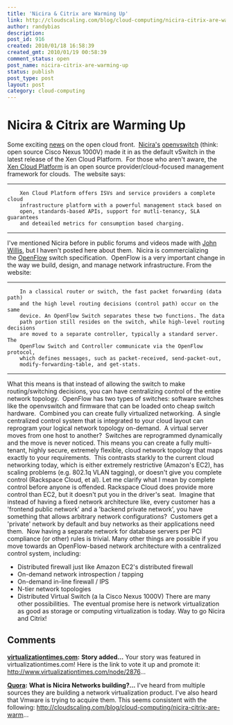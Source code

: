 ```yaml
---
title: 'Nicira & Citrix are Warming Up'
link: http://cloudscaling.com/blog/cloud-computing/nicira-citrix-are-warming-up/
author: randybias
description: 
post_id: 916
created: 2010/01/18 16:58:39
created_gmt: 2010/01/19 00:58:39
comment_status: open
post_name: nicira-citrix-are-warming-up
status: publish
post_type: post
layout: post
category: cloud-computing
---
```


# Nicira & Citrix are Warming Up

Some exciting [news](http://blog.xen.org/index.php/2010/01/18/xen-cloud-platform-code-update/) on the open cloud front.  [Nicira's](http://www.nicira.com) [openvswitch](http://openvswitch.org/) (think: open source Cisco Nexus 1000V) made it in as the default vSwitch in the latest release of the Xen Cloud Platform.  For those who aren't aware, the [Xen Cloud Platform](http://www.xen.org/products/cloudxen.html) is an open source provider/cloud-focused management framework for clouds.  The website says: 

* * *
    
    
        Xen Cloud Platform offers ISVs and service providers a complete cloud
        infrastructure platform with a powerful management stack based on
        open, standards-based APIs, support for mutli-tenancy, SLA guarantees
        and deteailed metrics for consumption based charging.

* * *

I've mentioned Nicira before in public forums and videos made with [John Willis](http://www.johnmwillis.com/), but I haven't posted here about them.  Nicira is commercializing the [OpenFlow](http://www.openflowswitch.org/) switch specification.  OpenFlow is a very important change in the way we build, design, and manage network infrastructure. From the website: 

* * *
    
    
        In a classical router or switch, the fast packet forwarding (data path)
        and the high level routing decisions (control path) occur on the same
        device. An OpenFlow Switch separates these two functions. The data
        path portion still resides on the switch, while high-level routing decisions
        are moved to a separate controller, typically a standard server. The
        OpenFlow Switch and Controller communicate via the OpenFlow protocol,
        which defines messages, such as packet-received, send-packet-out,
        modify-forwarding-table, and get-stats.

* * *

What this means is that instead of allowing the switch to make routing/switching decisions, you can have centralizing control of the entire network topology.  OpenFlow has two types of switches: software switches like the openvswitch and firmware that can be loaded onto cheap switch hardware.  Combined you can create fully virtualized networking.  A single centralized control system that is integrated to your cloud layout can reprogram your logical network topology on-demand.  A virtual server moves from one host to another?  Switches are reprogrammed dynamically and the move is never noticed. This means you can create a fully multi-tenant, highly secure, extremely flexible, cloud network topology that maps exactly to your requirements.  This contrasts starkly to the current cloud networking today, which is either extremely restrictive (Amazon's EC2), has scaling problems (e.g. 802.1q VLAN tagging), or doesn't give you complete control (Rackspace Cloud, et al). Let me clarify what I mean by complete control before anyone is offended. Rackspace Cloud does provide more control than EC2, but it doesn't put you in the driver's seat.  Imagine that instead of having a fixed network architecture like, every customer has a 'frontend public network' and a 'backend private network', you have something that allows arbitrary network configurations?  Customers get a 'private' network by default and buy networks as their applications need them.  Now having a separate network for database servers per PCI compliance (or other) rules is trivial. Many other things are possible if you move towards an OpenFlow-based network architecture with a centralized control system, including: 

  * Distributed firewall just like Amazon EC2's distributed firewall
  * On-demand network introspection / tapping
  * On-demand in-line firewall / IPS
  * N-tier network topologies
  * Distributed Virtual Switch (a la Cisco Nexus 1000V)
There are many other possibilities.  The eventual promise here is network virtualization as good as storage or computing virtualization is today. Way to go Nicira and Citrix!

## Comments

**[virtualizationtimes.com](#442 "2010-02-08 17:58:11"):** **Story added...** Your story was featured in virtualizationtimes.com! Here is the link to vote it up and promote it: http://www.virtualizationtimes.com/node/2876...

**[Quora](#443 "2010-11-02 11:28:38"):** **What is Nicira Networks building?...** I've heard from multiple sources they are building a network virtualization product. I've also heard that Vmware is trying to acquire them. This seems consistent with the following: http://cloudscaling.com/blog/cloud-computing/nicira-citrix-are-warm...

